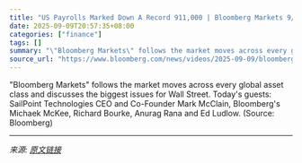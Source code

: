 ```yaml
---
title: "US Payrolls Marked Down A Record 911,000 | Bloomberg Markets 9/9/2025"
date: 2025-09-09T20:57:35+08:00
categories: ["finance"]
tags: []
summary: "\"Bloomberg Markets\" follows the market moves across every global asset class and discusses the biggest issues for Wall Street. Today's guests: SailPoint Technologies CEO and Co-Founder Mark McClain, B"
source_url: "https://www.bloomberg.com/news/videos/2025-09-09/bloomberg-markets-9-9-2025-video"
---
```


"Bloomberg Markets" follows the market moves across every global asset class and discusses the biggest issues for Wall Street. Today's guests: SailPoint Technologies CEO and Co-Founder Mark McClain, Bloomberg's Michaek McKee, Richard Bourke, Anurag Rana and Ed Ludlow. (Source: Bloomberg)

---

*来源: [原文链接](https://www.bloomberg.com/news/videos/2025-09-09/bloomberg-markets-9-9-2025-video)*
